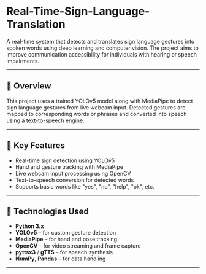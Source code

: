 # Real-Time-Sign-Language-Translation

A real-time system that detects and translates sign language gestures into spoken words using deep learning and computer vision. The project aims to improve communication accessibility for individuals with hearing or speech impairments.

---

## 🧠 Overview

This project uses a trained YOLOv5 model along with MediaPipe to detect sign language gestures from live webcam input. Detected gestures are mapped to corresponding words or phrases and converted into speech using a text-to-speech engine.

---

## 🎯 Key Features

- Real-time sign detection using YOLOv5
- Hand and gesture tracking with MediaPipe
- Live webcam input processing using OpenCV
- Text-to-speech conversion for detected words
- Supports basic words like "yes", "no", "help", "ok", etc.

---

## 🔧 Technologies Used

- **Python 3.x**
- **YOLOv5** – for custom gesture detection
- **MediaPipe** – for hand and pose tracking
- **OpenCV** – for video streaming and frame capture
- **pyttsx3** / **gTTS** – for speech synthesis
- **NumPy**, **Pandas** – for data handling

---


